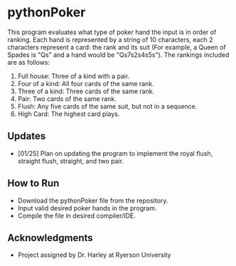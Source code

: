 # pythonPoker
This program evaluates what type of poker hand the input is in order of ranking. Each hand is represented by a string of 10 characters, each 2 characters represent a card: the rank and its suit (For example, a Queen of Spades is "Qs" and a hand would be "Qs7s2s4s5s"). The rankings included are as follows:
  1. Full house: Three of a kind with a pair.
  2. Four of a kind: All four cards of the same rank.
  3. Three of a kind: Three cards of the same rank.
  4. Pair: Two cards of the same rank.
  5. Flush: Any five cards of the same suit, but not in a sequence.
  6. High Card: The highest card plays.

## Updates
* [01/25] Plan on updating the program to implement the royal flush, straight flush, straight, and two pair.

## How to Run
* Download the pythonPoker file from the repository.
* Input valid desired poker hands in the program. 
* Compile the file in desired compiler/IDE. 

## Acknowledgments
* Project assigned by Dr. Harley at Ryerson University
